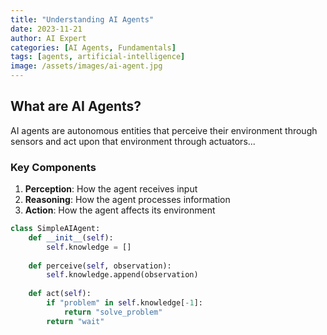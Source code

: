 ```yaml
---
title: "Understanding AI Agents"
date: 2023-11-21
author: AI Expert
categories: [AI Agents, Fundamentals]
tags: [agents, artificial-intelligence]
image: /assets/images/ai-agent.jpg
---
```


## What are AI Agents?

AI agents are autonomous entities that perceive their environment through sensors and act upon that environment through actuators...

### Key Components

1. **Perception**: How the agent receives input
2. **Reasoning**: How the agent processes information
3. **Action**: How the agent affects its environment

```python
class SimpleAIAgent:
    def __init__(self):
        self.knowledge = []
        
    def perceive(self, observation):
        self.knowledge.append(observation)
        
    def act(self):
        if "problem" in self.knowledge[-1]:
            return "solve_problem"
        return "wait"